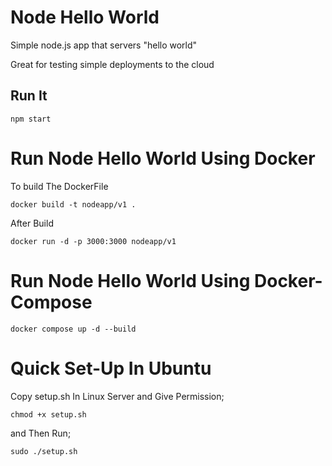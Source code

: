 # Node Hello World

Simple node.js app that servers "hello world"

Great for testing simple deployments to the cloud

## Run It

`npm start`

# Run Node Hello World Using Docker
To build The DockerFile
```
docker build -t nodeapp/v1 .
```
After Build 
```
docker run -d -p 3000:3000 nodeapp/v1
```

# Run Node Hello World Using Docker-Compose
```
docker compose up -d --build
``` 

# Quick Set-Up In Ubuntu
Copy setup.sh In Linux Server and Give Permission;
```
chmod +x setup.sh
```
and Then Run;
```
sudo ./setup.sh
```
